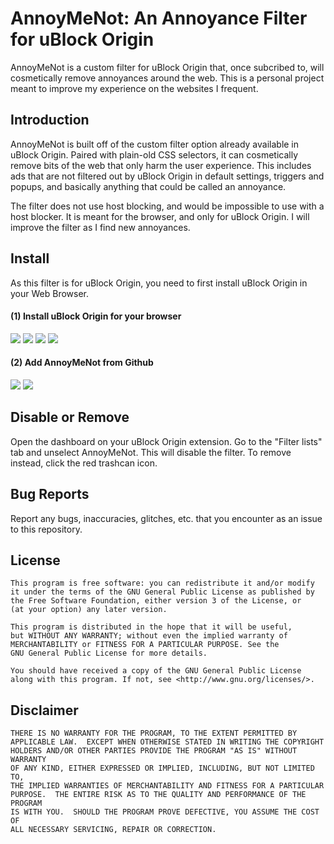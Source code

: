 # AnnoyMeNot: An Annoyance Filter for uBlock Origin

AnnoyMeNot is a custom filter for uBlock Origin that, once subcribed to, will cosmetically remove annoyances around the web. This is a personal project meant to improve my experience on the websites I frequent.

## Introduction

AnnoyMeNot is built off of the custom filter option already available in uBlock Origin. Paired with plain-old CSS selectors, it can cosmetically remove bits of the web that only harm the user experience. This includes ads that are not filtered out by uBlock Origin in default settings, triggers and popups, and basically anything that could be called an annoyance.

The filter does not use host blocking, and would be impossible to use with a host blocker. It is meant for the browser, and only for uBlock Origin. I will improve the filter as I find new annoyances.

## Install

As this filter is for uBlock Origin, you need to first install uBlock Origin in your Web Browser.

#### (1) Install uBlock Origin for your browser
[![](https://img.shields.io/badge/Google%20Chrome-%231a73e8)](https://chrome.google.com/webstore/detail/ublock-origin/cjpalhdlnbpafiamejdnhcphjbkeiagm)
[![](https://img.shields.io/badge/Mozilla%20Firefox-%23ff5f3a)](https://addons.mozilla.org/en-US/firefox/addon/ublock-origin/)
[![](https://img.shields.io/badge/Microsoft%20Edge-%232cfbcd)](https://microsoftedge.microsoft.com/addons/detail/ublock-origin/odfafepnkmbhccpbejgmiehpchacaeak)
[![](https://img.shields.io/badge/Opera-%23f7182a)](https://addons.opera.com/en/extensions/details/ublock/)

#### (2) Add AnnoyMeNot from Github
[![](https://img.shields.io/badge/View%20AnnoyMeNot-%23858585)](https://naeembolchhi.github.io/AnnoyMeNot/annoymenot.txt)
[![](https://img.shields.io/badge/Add%20AnnoyMeNot-%231f6feb)](https://subscribe.adblockplus.org/?location=https://naeembolchhi.github.io/AnnoyMeNot/annoymenot.txt&title=AnnoyMeNot)

## Disable or Remove

Open the dashboard on your uBlock Origin extension. Go to the "Filter lists" tab and unselect AnnoyMeNot. This will disable the filter.
To remove instead, click the red trashcan icon.

## Bug Reports

Report any bugs, inaccuracies, glitches, etc. that you encounter as an issue to this repository.

## License

    This program is free software: you can redistribute it and/or modify
    it under the terms of the GNU General Public License as published by
    the Free Software Foundation, either version 3 of the License, or
    (at your option) any later version.

    This program is distributed in the hope that it will be useful,
    but WITHOUT ANY WARRANTY; without even the implied warranty of
    MERCHANTABILITY or FITNESS FOR A PARTICULAR PURPOSE. See the
    GNU General Public License for more details.

    You should have received a copy of the GNU General Public License
    along with this program. If not, see <http://www.gnu.org/licenses/>.

## Disclaimer

    THERE IS NO WARRANTY FOR THE PROGRAM, TO THE EXTENT PERMITTED BY
    APPLICABLE LAW.  EXCEPT WHEN OTHERWISE STATED IN WRITING THE COPYRIGHT
    HOLDERS AND/OR OTHER PARTIES PROVIDE THE PROGRAM "AS IS" WITHOUT WARRANTY
    OF ANY KIND, EITHER EXPRESSED OR IMPLIED, INCLUDING, BUT NOT LIMITED TO,
    THE IMPLIED WARRANTIES OF MERCHANTABILITY AND FITNESS FOR A PARTICULAR
    PURPOSE.  THE ENTIRE RISK AS TO THE QUALITY AND PERFORMANCE OF THE PROGRAM
    IS WITH YOU.  SHOULD THE PROGRAM PROVE DEFECTIVE, YOU ASSUME THE COST OF
    ALL NECESSARY SERVICING, REPAIR OR CORRECTION.
